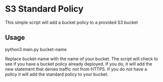 # S3 Standard Policy
This simple script will add a bucket policy to a provided S3 bucket

## Usage
python3 main.py bucket-name

Replace bucket-name with the name of your bucket. The script will check to see if you have a bucket policy already deployed. If you do, it will add the new statement that denies traffic not from HTTPS. If you do not have a policy it will add the standard policy to your bucket.